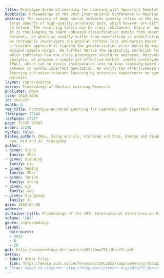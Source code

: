 ```yaml
---
title: Prototype-Anchored Learning for Learning with Imperfect Annotations
booktitle: Proceedings of the 39th International Conference on Machine Learning
abstract: The success of deep neural networks greatly relies on the availability of
  large amounts of high-quality annotated data, which however are difficult or expensive
  to obtain. The resulting labels may be class imbalanced, noisy or human biased.
  It is challenging to learn unbiased classification models from imperfectly annotated
  datasets, on which we usually suffer from overfitting or underfitting. In this work,
  we thoroughly investigate the popular softmax loss and margin-based loss, and offer
  a feasible approach to tighten the generalization error bound by maximizing the
  minimal sample margin. We further derive the optimality condition for this purpose,
  which indicates how the class prototypes should be anchored. Motivated by theoretical
  analysis, we propose a simple yet effective method, namely prototype-anchored learning
  (PAL), which can be easily incorporated into various learning-based classification
  schemes to handle imperfect annotation. We verify the effectiveness of PAL on class-imbalanced
  learning and noise-tolerant learning by extensive experiments on synthetic and real-world
  datasets.
layout: inproceedings
series: Proceedings of Machine Learning Research
publisher: PMLR
issn: 2640-3498
id: zhou22f
month: 0
tex_title: Prototype-Anchored Learning for Learning with Imperfect Annotations
firstpage: 27245
lastpage: 27267
page: 27245-27267
order: 27245
cycles: false
bibtex_author: Zhou, Xiong and Liu, Xianming and Zhai, Deming and Jiang, Junjun and
  Gao, Xin and Ji, Xiangyang
author:
- given: Xiong
  family: Zhou
- given: Xianming
  family: Liu
- given: Deming
  family: Zhai
- given: Junjun
  family: Jiang
- given: Xin
  family: Gao
- given: Xiangyang
  family: Ji
date: 2022-06-28
address:
container-title: Proceedings of the 39th International Conference on Machine Learning
volume: '162'
genre: inproceedings
issued:
  date-parts:
  - 2022
  - 6
  - 28
pdf: https://proceedings.mlr.press/v162/zhou22f/zhou22f.pdf
extras:
- label: Other Files
  link: https://media.icml.cc/Conferences/ICML2022/supplementary/zhou22f-supp.zip
# Format based on citeproc: http://blog.martinfenner.org/2013/07/30/citeproc-yaml-for-bibliographies/
---
```

